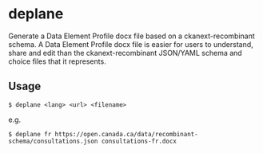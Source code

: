 deplane
=======

Generate a Data Element Profile docx file based on a ckanext-recombinant
schema. A Data Element Profile docx file is easier for users to
understand, share and edit than the ckanext-recombinant JSON/YAML
schema and choice files that it represents.

Usage
-----

```
$ deplane <lang> <url> <filename>
```

e.g.
```
$ deplane fr https://open.canada.ca/data/recombinant-schema/consultations.json consultations-fr.docx
```
